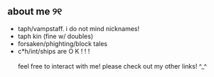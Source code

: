 ## about me ୨୧
- taph/vampstaff. i do not mind nicknames!
- taph kin (fine w/ doubles)
- forsaken/phighting/block tales
- c*h/int/ships are O K ! ! !
<br><br>  feel free to interact with me! please check out my other links! ^_^
